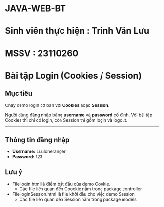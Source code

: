 # JAVA-WEB-BT
# Sinh viên thực hiện : Trình Văn Lưu 
# MSSV : 23110260
# Bài tập Login (Cookies / Session)

## Mục tiêu
Chạy demo login cơ bản với **Cookies** hoặc **Session**.  

Người dùng đăng nhập bằng **username** và **password** cố định. Với bài tập Cookies thì chỉ có login, còn Session thì gồm login và logout.

---

## Thông tin đăng nhập
- **Username:** Luuloneranger 
- **Password:** 123

## Lưu ý
- File login.html là điểm bắt đầu của demo Cookie.
  + Các file liên quan đến Coockie nằm trong package controller
- File loginSession.html là file khởi đầu cho việc demo Session
  + Các file liên quan đến Session năm trong package models
